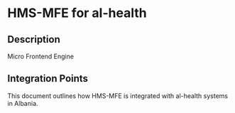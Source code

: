 # HMS-MFE for al-health

## Description

Micro Frontend Engine

## Integration Points

This document outlines how HMS-MFE is integrated with al-health systems in Albania.
